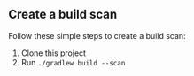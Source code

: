 

## Create a build scan

Follow these simple steps to create a build scan:

1. Clone this project
1. Run `./gradlew build --scan`


